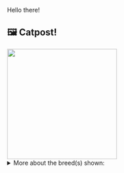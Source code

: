 Hello there!



## 🖼️ Catpost!

<sub>
    <img src="https://cdn2.thecatapi.com/images/uUGt0UBzF.jpg" height="256">
</sub>


<details>
<summary>More about the breed(s) shown:</summary>

Breed: Devon Rex

Description: The favourite perch of the Devon Rex is right at head level, on the shoulder of her favorite person. She takes a lively interest in everything that is going on and refuses to be left out of any activity. Count on her to stay as close to you as possible, occasionally communicating his opinions in a quiet voice. She loves people and welcomes the attentions of friends and family alike.

Links:
<ul>
  <li>CFA http://cfa.org/Breeds/BreedsCJ/DevonRex.aspx</li>
  <li>Wikipedia https://en.wikipedia.org/wiki/Devon_Rex</li>
</ul> 

</details>
